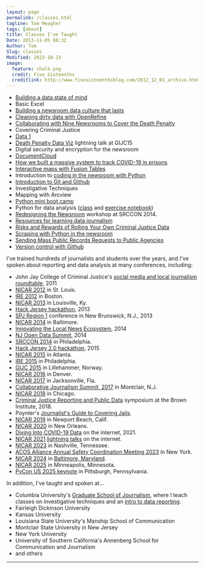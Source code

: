 ```yaml
---
layout: page
permalink: /classes.html
tagline: Tom Meagher
tags: [about]
title: Classes I've Taught
Date: 2013-11-05 08:32
Author: Tom
Slug: classes
Modified: 2023-10-13
image:
  feature: chalk.png
  credit: Five Sixteenths
  creditlink: http://www.fivesixteenthsblog.com/2012_12_01_archive.html
---
```


* [Building a data state of mind](http://bit.ly/1fgIP6x)
* Basic Excel
* [Building a newsroom data culture that lasts](http://bit.ly/dataculture_nicar18)
* [Cleaning dirty data with OpenRefine](/blog/2013/02/more-tips-for-using-openrefine.html)
* [Collaborating with Nine Newsrooms to Cover the Death Penalty](http://www.tommeagher.com/collab_summit/index.html#/)
* Covering Criminal Justice
* [Data 1](https://github.com/tommeagher/data1-fall2015)
* [Death Penalty Data Viz](http://www.tommeagher.com/pythonGIJC15/viztalk.html#/) lightning talk at GIJC15
* Digital security and encryption for the newsroom
* [DocumentCloud](http://bit.ly/dcslides)
* [How we built a massive system to track COVID-19 in prisons](https://vimeo.com/518644653)
* [Interactive maps with Fusion Tables](/blog/2012/12/talking-data-in-the-nutmeg-state.html)
* Introduction to [coding in the newsroom with Python](http://www.tommeagher.com/pythonIRE15)
* [Introduction to Git and Github](https://github.com/tommeagher/gitintro)
* Investigative Techniques
* Mapping with Arcview
* [Python mini boot camp](http://www.github.com/ireapps/pycar)
* Python for data analysis ([class](https://tswicegood.github.io/python-data-science-intro/) and [exercise notebook](http://nbviewer.ipython.org/github/tswicegood/python-data-science-intro/blob/gh-pages/Python%20for%20Data%20Analysis%20at%20NICAR15.ipynb))
* [Redesigning the Newsroom](https://github.com/tommeagher/redesign) workshop at SRCCON 2014.
* [Resources for learning data journalism](/blog/2013/04/diving-in-to-data-with-spj.html)
* [Risks and Rewards of Rolling Your Own Criminal Justice Data](https://github.com/tommeagher/cjcar16)
* [Scraping with Python in the newsroom](http://www.tommeagher.com/pythonGIJC15/#/)
* [Sending Mass Public Records Requests to Public Agencies](https://docs.google.com/presentation/d/14a-O0S0MOhsFyrcexLi6Eh5RcYfNw7Y7MKnefDQYz-c/edit#slide=id.p)
* [Version control with Github](/blog/2013/02/learning-to-commit-to-version-control.html)

I've trained hundreds of journalists and students over the years, and I've spoken about reporting and data analysis at many conferences, including:

* John Jay College of Criminal Justice's [social media and local journalism roundtable](http://www.tommeagher.com/blog/2011/05/cops-and-social-media.html), 2011
* [NICAR 2012](https://www.ire.org/conferences/nicar-2012/) in St. Louis.
* [IRE 2012](https://www.ire.org/conferences/ire-2012/) in Boston.
* [NICAR 2013](http://ire.org/conferences/nicar-2013/) in Louisville, Ky.
* [Hack Jersey hackathon](http://www.hackjersey.com/2013/01/speakers/), 2013
* [SPJ Region 1](http://www.tommeagher.com/blog/2013/04/diving-in-to-data-with-spj.html) conference in New Brunswick, N.J., 2013 
* [NICAR 2014](http://ire.org/conferences/nicar-2014/) in Baltimore. 
* [Innovating the Local News Ecosystem](http://njnewscommons.org/innovatelocalconference/), 2014 
* [NJ Open Data Summit](http://www.hackjersey.com/event/open-data-nj/), 2014
* [SRCCON 2014](https://github.com/tommeagher/redesign) in Philadelphia.
* [Hack Jersey 2.0 hackathon](http://www.hackjersey.com/2015/03/hack-jersey-2-0-is-officially-underway/), 2015
* [NICAR 2015](http://ire.org/conferences/nicar2015/) in Atlanta.
* [IRE 2015](http://ire.org/conferences/ire-2015/) in Philadelphia.
* [GIJC 2015](http://gijc2015.org/) in Lillehammer, Norway.
* [NICAR 2016](http://ire.org/conferences/nicar2016/) in Denver.
* [NICAR 2017](https://www.ire.org/conferences/nicar2017/) in Jacksonville, Fla.
* [Collaborative Journalism Summit, 2017](https://www.collaborativejournalism.com/) in Montclair, N.J.
* [NICAR 2018](https://www.ire.org/events-and-training/event/3189/) in Chicago.
* [Criminal Justice Reporting and Public Data](http://www.tommeagher.com/pub_data_intro/intro.html#/) symposium at the Brown Institute, 2018.
* Poynter's [Journalist's Guide to Covering Jails](http://bit.ly/poynter-jails-data).
* [NICAR 2019](https://ire.org/conferences/nicar-2019/) in Newport Beach, Calif.
* [NICAR 2020](https://www.ire.org/training/conferences/nicar-2020/) in New Orleans.
* [Diving Into COVID-19 Data](https://www.youtube.com/watch?v=CR-MO6eEUJw) on the internet, 2021.
* [NICAR 2021](https://www.ire.org/training/conferences/nicar-2021/) [lightning talks](https://vimeo.com/518644653) on the internet.
* [NICAR 2023](https://schedules.ire.org/nicar-2023/) in Nashville, Tennessee.
* [ACOS Alliance Annual Safety Coordination Meeting 2023](https://www.acosalliance.org/annual-safety-meeting-2023) in New York.
* [NICAR 2024](https://docs.google.com/presentation/d/13WLLWqWsan_53Mw3wkA1OduxSKDoi0TJKj9QM2HR9t4/edit?usp=sharing) in [Baltimore, Maryland](https://schedules.ire.org/nicar-2024/index.html#2041).
* [NICAR 2025](https://schedules.ire.org/nicar-2025/) in Minneapolis, Minnesota.
* [PyCon US 2025 keynote](https://www.youtube.com/watch?v=qog-dGVhSBI) in Pittsburgh, Pennsylvania.

In addition, I've taught and spoken at...

* Columbia University's [Graduate School of Journalism](http://www.tommeagher.com/blog/2010/01/the-up-and-down-sides-of-the-younger-faster-busier-newsroom.html), where I teach classes on investigative techniques and an [intro to data reporting](https://github.com/tommeagher/data1-fall2015).
* Fairleigh Dickinson University
* Kansas University
* Louisiana State University's Manship School of Communication
* Montclair State University in New Jersey
* New York University 
* University of Southern California's Annenberg School for Communication and Journalism
* and others

<hr />